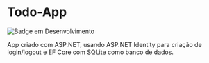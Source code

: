 # Todo-App

![Badge em Desenvolvimento](http://img.shields.io/static/v1?label=STATUS&message=EM%20DESENVOLVIMENTO&color=GREEN&style=for-the-badge)

App criado com ASP.NET, usando ASP.NET Identity para criação de login/logout e EF Core com SQLite como banco de dados.
